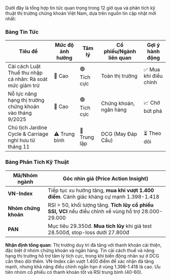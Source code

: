 Dưới đây là tổng hợp tin tức quan trọng trong 12 giờ qua và phân tích kỹ thuật thị trường chứng khoán Việt Nam, dựa trên nguồn tin cập nhật mới nhất:

### Bảng Tin Tức
| Tiêu đề | Mức độ ảnh hưởng | Tâm lý | Cổ phiếu/Ngành liên quan | Gợi ý hành động |
|---|---|---|---|---|
| Cải cách Luật Thuế thu nhập cá nhân: Rà soát mức giảm trừ | 🚨 Cao | 🟢 Tích cực | Toàn thị trường | ✅ Mua khi điều chỉnh |
| Nỗ lực nâng hạng thị trường chứng khoán vào tháng 9/2025 | 🚨 Cao | 🟢 Tích cực | Chứng khoán, ngân hàng | 📈 Chờ bứt phá |
| Chủ tịch Jardine Cycle & Carriage nghỉ hưu từ tháng 11 | ⚠️ Trung bình | 🔵 Trung lập | DCG (May Đáp Cầu) | ⏳ Theo dõi |

### Bảng Phân Tích Kỹ Thuật
| Mã/Nhóm ngành | Góc nhìn giá (Price Action Insight) |
|---|---|
| **VN-Index** | Tiếp tục xu hướng tăng, **mua khi vượt 1.400 điểm**. Cảnh giác kháng cự mạnh 1.398-1.418 |
| **Nhóm chứng khoán** | RSI > 50, khối lượng tăng. **Tích lũy cổ phiếu SSI, VCI** nếu điều chỉnh về vùng hỗ trợ 28.000-29.000 |
| **PAN** | Mục tiêu 29.350đ. **Mua tích lũy** khi giá test 28.500đ, stop-loss dưới 27.800đ |

**Nhận định tổng quan**:
Thị trường duy trì đà tăng với thanh khoản cải thiện, đặc biệt ở nhóm chứng khoán và ngân hàng. Tin cải cách thuế và nâng hạng thị trường hỗ trợ tâm lý tích cực, trong khi biến động nhân sự ở DCG cần theo dõi thêm. VN-Index cần vượt 1.400 điểm để xác nhận đà tăng mạnh, nhưng khả năng điều chỉnh ngắn hạn ở vùng 1.398-1.418 là cao. Ưu tiên nhóm cổ phiếu có thanh khoản tốt và RSI trung bình (40-60).